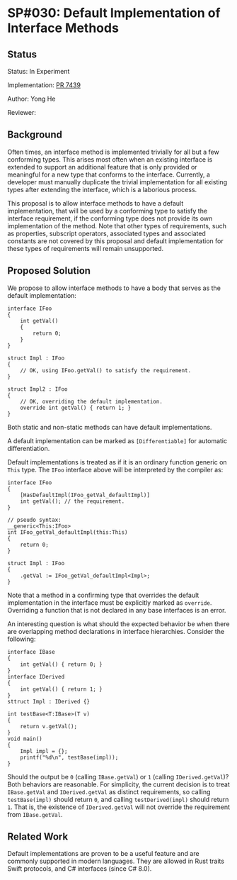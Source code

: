 # SP#030: Default Implementation of Interface Methods

## Status

Status: In Experiment

Implementation: [PR 7439](https://github.com/shader-slang/slang/pull/7439)

Author: Yong He

Reviewer: 

## Background

Often times, an interface method is implemented trivially for all but a few conforming types. This arises most often when an existing interface
is extended to support an additional feature that is only provided or meaningful for a new type that conforms to the interface. Currently, a
developer must manually duplicate the trivial implementation for all existing types after extending the interface, which is a laborious process.

This proposal is to allow interface methods to have a default implementation, that will be used by a conforming type to satisfy the interface
requirement, if the conforming type does not provide its own implementation of the method. Note that other types of requirements, such as properties, subscript operators, associated types and associated constants are not covered by this proposal and default implementation for these types of requirements will remain unsupported.

## Proposed Solution

We propose to allow interface methods to have a body that serves as the default implementation:

```slang
interface IFoo
{
    int getVal()
    {
        return 0;
    }
}

struct Impl : IFoo
{
    // OK, using IFoo.getVal() to satisfy the requirement.
}

struct Impl2 : IFoo
{
    // OK, overriding the default implementation.
    override int getVal() { return 1; }
}
```

Both static and non-static methods can have default implementations.

A default implementation can be marked as `[Differentiable]` for automatic differentiation.

Default implementations is treated as if it is an ordinary function generic on `This` type. The `IFoo` interface above will
be interpreted by the compiler as:

```slang
interface IFoo
{
    [HasDefaultImpl(IFoo_getVal_defaultImpl)]
    int getVal(); // the requirement.
}

// pseudo syntax:
__generic<This:IFoo>
int IFoo_getVal_defaultImpl(this:This)
{
    return 0;    
}

struct Impl : IFoo
{
    .getVal := IFoo_getVal_defaultImpl<Impl>;
}
```

Note that a method in a confirming type that overrides the default implementation in the interface must be explicitly marked as `override`. Overriding a function that is not declared in any base interfaces is an error.

An interesting question is what should the expected behavior be when there are overlapping method declarations in interface hierarchies. Consider the following:

```slang
interface IBase
{
    int getVal() { return 0; }
}
interface IDerived
{
    int getVal() { return 1; }
}
sttruct Impl : IDerived {}

int testBase<T:IBase>(T v)
{
    return v.getVal();
}
void main()
{
    Impl impl = {};
    printf("%d\n", testBase(impl));
}
```

Should the output be `0` (calling `IBase.getVal`) or `1` (calling `IDerived.getVal`)? Both behaviors are reasonable.
For simplicity, the current decision is to treat `IBase.getVal` and
`IDerived.getVal` as distinct requirements, so calling `testBase(impl)` should return `0`, and calling `testDerived(impl)` should return `1`.
That is, the existence of `IDerived.getVal` will not override the requirement from `IBase.getVal`.

## Related Work

Default implementations are proven to be a useful feature and are commonly supported in modern languages. They are allowed in Rust traits Swift protocols, and C# interfaces (since C# 8.0).
